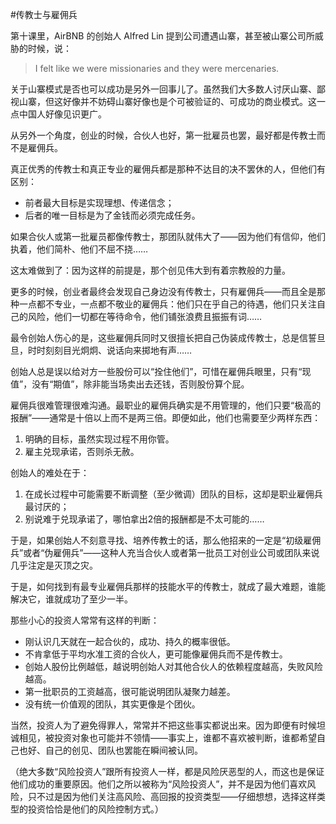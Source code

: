 #传教士与雇佣兵

第十课里，AirBNB 的创始人 Alfred Lin 提到公司遭遇山寨，甚至被山寨公司所威胁的时候，说：

> I felt like we were missionaries and they were mercenaries.

关于山寨模式是否也可以成功是另外一回事儿了。虽然我们大多数人讨厌山寨、鄙视山寨，但这好像并不妨碍山寨好像也是个可被验证的、可成功的商业模式。这一点中国人好像见识更广。

从另外一个角度，创业的时候，合伙人也好，第一批雇员也罢，最好都是传教士而不是雇佣兵。

真正优秀的传教士和真正专业的雇佣兵都是那种不达目的决不罢休的人，但他们有区别：

* 前者最大目标是实现理想、传递信念；
* 后者的唯一目标是为了金钱而必须完成任务。

如果合伙人或第一批雇员都像传教士，那团队就伟大了——因为他们有信仰，他们执着，他们简朴、他们不屈不挠……

这太难做到了：因为这样的前提是，那个创见伟大到有着宗教般的力量。

更多的时候，创业者最终会发现自己身边没有传教士，只有雇佣兵——而且全是那种一点都不专业，一点都不敬业的雇佣兵：他们只在乎自己的待遇，他们只关注自己的风险，他们一切都在等待命令，他们铺张浪费且振振有词…… 

最令创始人伤心的是，这些雇佣兵同时又很擅长把自己伪装成传教士，总是信誓旦旦，时时刻刻目光炯炯、说话向来掷地有声……

创始人总是误以给对方一些股份可以“拴住他们”，可惜在雇佣兵眼里，只有“现值”，没有“期值”，除非能当场卖出去还钱，否则股份算个屁。

雇佣兵很难管理很难沟通。最职业的雇佣兵确实是不用管理的，他们只要“极高的报酬”——通常是十倍以上而不是两三倍。即便如此，他们也需要至少两样东西：

1. 明确的目标，虽然实现过程不用你管。
2. 雇主兑现承诺，否则杀无赦。

创始人的难处在于：

1. 在成长过程中可能需要不断调整（至少微调）团队的目标，这却是职业雇佣兵最讨厌的；
2. 别说难于兑现承诺了，哪怕拿出2倍的报酬都是不太可能的……

于是，如果创始人不刻意寻找、培养传教士的话，那么他招来的一定是“初级雇佣兵”或者“伪雇佣兵”——这种人充当合伙人或者第一批员工对创业公司或团队来说几乎注定是灭顶之灾。

于是，如何找到有最专业雇佣兵那样的技能水平的传教士，就成了最大难题，谁能解决它，谁就成功了至少一半。

那些小心的投资人常常有这样的判断：

* 刚认识几天就在一起合伙的，成功、持久的概率很低。
* 不肯拿低于平均水准工资的合伙人，更可能像雇佣兵而不是传教士。
* 创始人股份比例越低，越说明创始人对其他合伙人的依赖程度越高，失败风险越高。
* 第一批职员的工资越高，很可能说明团队凝聚力越差。
* 没有统一价值观的团队，其实更像是个团伙。

当然，投资人为了避免得罪人，常常并不把这些事实都说出来。因为即便有时候坦诚相见，被投资对象也可能并不领情——事实上，谁都不喜欢被判断，谁都希望自己也好、自己的创见、团队也罢能在瞬间被认同。

（绝大多数“风险投资人”跟所有投资人一样，都是风险厌恶型的人，而这也是保证他们成功的重要原因。他们之所以被称为“风险投资人”，并不是因为他们喜欢风险，只不过是因为他们关注高风险、高回报的投资类型——仔细想想，选择这样类型的投资恰恰是他们的风险控制方式。）

